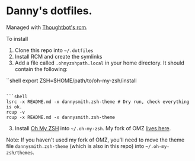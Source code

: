 # Danny's dotfiles.

Managed with [Thoughtbot's rcm](http://thoughtbot.github.io/rcm/rcm.7.html).

To install

1. Clone this repo into `~/.dotfiles`
2. Install RCM and create the symlinks
3. Add a file called `.ohnyzshpath.local` in your home directory. It should contain the following:

``shell
export ZSH=$HOME/path/to/oh-my-zsh/install
```

```shell
lsrc -x README.md -x dannysmith.zsh-theme # Dry run, check everything is ok.
rcup -v
rcup -x README.md -x dannysmith.zsh-theme
```

3. Install [Oh My ZSH](http://ohmyz.sh/) into `~/.oh-my-zsh`. My fork of OMZ [lives here](https://github.com/dannysmith/oh-my-zsh).

Note: If you haven't used my fork of OMZ, you'll need to move the theme file `dannysmith.zsh-theme` (which is also in this repo)  into `~/.oh-my-zsh/themes`.
